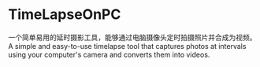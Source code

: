 # TimeLapseOnPC

一个简单易用的延时摄影工具，能够通过电脑摄像头定时拍摄照片并合成为视频。
A simple and easy-to-use timelapse tool that captures photos at intervals using your computer's camera and converts them into videos.
